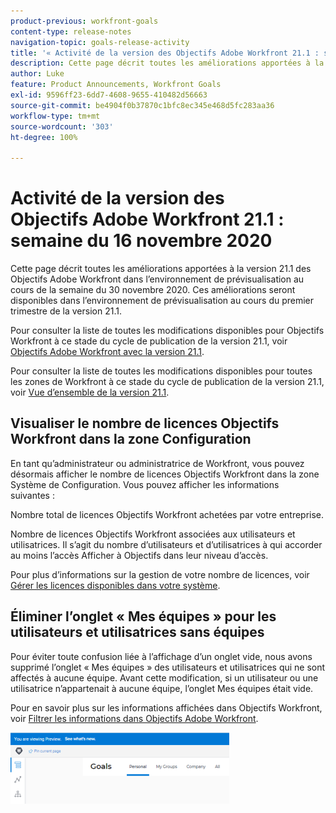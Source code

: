 ```yaml
---
product-previous: workfront-goals
content-type: release-notes
navigation-topic: goals-release-activity
title: '« Activité de la version des Objectifs Adobe Workfront 21.1 : semaine du 16 novembre 2020 »'
description: Cette page décrit toutes les améliorations apportées à la version 21.1 des Objectifs Adobe Workfront dans l’environnement de prévisualisation au cours de la semaine du 30 novembre 2020. Ces améliorations seront disponibles dans l’environnement de prévisualisation au cours du premier trimestre de la version 21.1.
author: Luke
feature: Product Announcements, Workfront Goals
exl-id: 9596ff23-6dd7-4608-9655-410482d56663
source-git-commit: be4904f0b37870c1bfc8ec345e468d5fc283aa36
workflow-type: tm+mt
source-wordcount: '303'
ht-degree: 100%

---
```


# Activité de la version des Objectifs Adobe Workfront 21.1 : semaine du 16 novembre 2020

Cette page décrit toutes les améliorations apportées à la version 21.1 des Objectifs Adobe Workfront dans l’environnement de prévisualisation au cours de la semaine du 30 novembre 2020. Ces améliorations seront disponibles dans l’environnement de prévisualisation au cours du premier trimestre de la version 21.1.

Pour consulter la liste de toutes les modifications disponibles pour Objectifs Workfront à ce stade du cycle de publication de la version 21.1, voir [Objectifs Adobe Workfront avec la version 21.1](../../../../product-announcements/product-releases/goals-release-activity/goals-release-21-1.md).

Pour consulter la liste de toutes les modifications disponibles pour toutes les zones de Workfront à ce stade du cycle de publication de la version 21.1, voir [Vue d’ensemble de la version 21.1](../../../../product-announcements/product-releases/21.1-release-activity/21-1-release-overview.md).

## Visualiser le nombre de licences Objectifs Workfront dans la zone Configuration

En tant qu’administrateur ou administratrice de Workfront, vous pouvez désormais afficher le nombre de licences Objectifs Workfront dans la zone Système de Configuration. Vous pouvez afficher les informations suivantes :

Nombre total de licences Objectifs Workfront achetées par votre entreprise.

Nombre de licences Objectifs Workfront associées aux utilisateurs et utilisatrices. Il s’agit du nombre d’utilisateurs et d’utilisatrices à qui accorder au moins l’accès Afficher à Objectifs dans leur niveau d’accès.

Pour plus d’informations sur la gestion de votre nombre de licences, voir [Gérer les licences disponibles dans votre système](../../../../administration-and-setup/get-started-wf-administration/manage-available-licenses-in-your-system.md).

## Éliminer l’onglet « Mes équipes » pour les utilisateurs et utilisatrices sans équipes

Pour éviter toute confusion liée à l’affichage d’un onglet vide, nous avons supprimé l’onglet « Mes équipes » des utilisateurs et utilisatrices qui ne sont affectés à aucune équipe. Avant cette modification, si un utilisateur ou une utilisatrice n’appartenait à aucune équipe, l’onglet Mes équipes était vide.

Pour en savoir plus sur les informations affichées dans Objectifs Workfront, voir [Filtrer les informations dans Objectifs Adobe Workfront](../../../../workfront-goals/goal-management/filter-information-wf-goals.md).

![](assets/goals-page-with-no-my-teams-tab-350x114.png)
